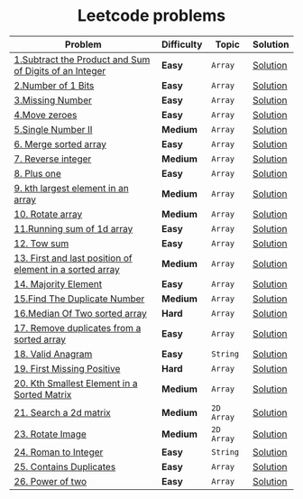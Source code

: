 <div align = "center">

# Leetcode problems

| Problem                                                                                                                                           | Difficulty | Topic   | Solution                                                                                 |
| ------------------------------------------------------------------------------------------------------------------------------------------------- | ---------- | ------- | ---------------------------------------------------------------------------------------- |
| [1.Subtract the Product and Sum of Digits of an Integer](https://leetcode.com/problems/subtract-the-product-and-sum-of-digits-of-an-integer) | **Easy**   | `Array` | [Solution](../LeetCode/Arrays/001.Subtract_the_Product_and_Sum_of_Digits_of_an_Integer.cpp) |
| [2.Number of 1 Bits](https://leetcode.com/problems/number-of-1-bits/description/) | **Easy**   | `Array` | [Solution](../LeetCode/Arrays/002.Number_of_1Bits.cpp) |
| [3.Missing Number](https://leetcode.com/problems/missing-number/description/) | **Easy**   | `Array` | [Solution](../LeetCode/Arrays/003.Missing_Number.cpp) |
| [4.Move zeroes](https://leetcode.com/problems/move-zeroes/description/) | **Easy**   | `Array` | [Solution](../LeetCode/Arrays/004._Move_Zeroes.cpp) |
| [5.Single Number II](https://leetcode.com/problems/single-number-ii/description/) | **Medium**   | `Array` | [Solution](../LeetCode/Arrays/005.Single_Number_II.cpp) |
| [6. Merge sorted array](https://leetcode.com/problems/merge-sorted-array/description/) | **Easy**   | `Array` | [Solution](../LeetCode/Arrays/006.Merge_Sorted_Array.cpp) |
| [7. Reverse integer](https://leetcode.com/problems/reverse-integer/description/) | **Medium**   | `Array` | [Solution](../LeetCode/Arrays/007.Reverse_Integer.cpp) |
| [8. Plus one](https://leetcode.com/problems/plus-one/description/) | **Easy**   | `Array` | [Solution](../LeetCode/Arrays/008%2CPlus_one.cpp) |
| [9. kth largest element in an array](https://leetcode.com/problems/kth-largest-element-in-an-array/description/) | **Medium**   | `Array` | [Solution](../LeetCode/Arrays/009.kth_largest_element_in_an_array.cpp) |
| [10. Rotate array](https://leetcode.com/problems/rotate-array/description/) | **Medium**   | `Array` | [Solution](../LeetCode/Arrays/010.Rotate_array.cpp) |
| [11.Running sum of 1d array](https://leetcode.com/problems/running-sum-of-1d-array/description/) | **Easy**   | `Array` | [Solution](../LeetCode/Arrays/011.Running_Sum_of_1d_Array.cpp) |
| [12. Tow sum](https://leetcode.com/problems/two-sum/description/) | **Easy**   | `Array` | [Solution](../LeetCode/Arrays/012.Two_Sum.cpp) |
| [13. First and last position of element in a sorted array](https://leetcode.com/problems/find-first-and-last-position-of-element-in-sorted-array/description/) | **Medium**   | `Array` | [Solution](../LeetCode/Arrays/013.Find_First_and_Last_Position_of_Element_in_Sorted_Array.cpp) |
| [14. Majority Element](https://leetcode.com/problems/majority-element/description/) | **Easy**   | `Array` | [Solution](../LeetCode/Arrays/014.Majority_element.cpp) |
| [15.Find The Duplicate Number](https://leetcode.com/problems/find-the-duplicate-number/description/) | **Medium**   | `Array` | [Solution](../LeetCode/Arrays/015.Find_the_Duplicate_Number.cpp) |
| [16.Median Of Two sorted array ](https://leetcode.com/problems/median-of-two-sorted-arrays/description/) | **Hard**   | `Array` | [Solution](../LeetCode/Arrays/016.Median_of_Two_Sorted_Arrays.cpp) |
| [17. Remove duplicates from a sorted array ](https://leetcode.com/problems/remove-duplicates-from-sorted-array/description/) | **Easy**   | `Array` | [Solution](../LeetCode/Arrays/017.Remove_Duplicates_from%20_Array.cpp) |
| [18. Valid Anagram ](https://leetcode.com/problems/valid-anagram/description/) | **Easy**   | `String` | [Solution](../LeetCode/Arrays/018.Valid_Anagram.cpp) |
| [19. First Missing Positive ](https://leetcode.com/problems/first-missing-positive/description/) | **Hard**   | `Array` | [Solution](../LeetCode/Arrays/019.First_Missing_positive.cpp) |
| [20. Kth Smallest Element in a Sorted Matrix ](https://leetcode.com/problems/kth-smallest-element-in-a-sorted-matrix/description/) | **Medium**   | `Array` | [Solution](../LeetCode/Arrays/020.Kth_Smallest_Element_in_a_Sorted_Matrix.cpp) |
| [21. Search a 2d matrix ](https://leetcode.com/problems/search-a-2d-matrix/description/) | **Medium**   | `2D Array` | [Solution](../LeetCode/Arrays/021.Search_a_2D_Matrix.cpp) |
| [23. Rotate Image ](https://leetcode.com/problems/rotate-image/description/) | **Medium**   | `2D Array` | [Solution](../LeetCode/Arrays/023.Rotate_Image.cpp) |
| [24. Roman to Integer](https://leetcode.com/problems/roman-to-integer/description/) | **Easy**   | `String` | [Solution](../LeetCode/Arrays/024.Roman_to_Integer.cpp) |
| [25. Contains Duplicates](https://leetcode.com/problems/contains-duplicate/description/) | **Easy**   | `Array` | [Solution](../LeetCode/Arrays/025.Contains_Duplicate.cpp) |
| [26. Power of two](https://leetcode.com/problems/power-of-two/description/) | **Easy**   | `Array` | [Solution](../LeetCode/Arrays/026.Power_of_Two.cpp) |


</div>

